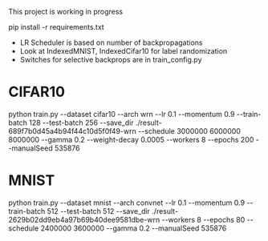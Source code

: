 This project is working in progress

pip install -r requirements.txt


* LR Scheduler is based on number of backpropagations
* Look at IndexedMNIST, IndexedCifar10 for label randomization
* Switches for selective backprops are in train_config.py

# CIFAR10
python train.py --dataset cifar10 --arch wrn --lr 0.1 --momentum 0.9 --train-batch 128  --test-batch 256 --save_dir ./result-689f7b0d45a4b94f44c10d5f0f49-wrn --schedule 3000000 6000000 8000000 --gamma 0.2 --weight-decay 0.0005 --workers 8 --epochs 200  --manualSeed 535876


# MNIST
python train.py --dataset mnist --arch convnet --lr 0.1 --momentum 0.9 --train-batch 512  --test-batch 512 --save_dir ./result-2629b02dd9eb4a97b69b40dee9581dbe-wrn --workers 8 --epochs 80 --schedule 2400000 3600000 --gamma 0.2 --manualSeed 535876 




